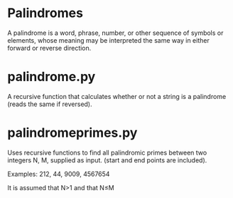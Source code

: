 # Palindromes
 
A palindrome is a word, phrase, number, or other sequence of symbols or elements, whose meaning may be interpreted the same way in either forward or reverse direction.

# palindrome.py 
A recursive function that calculates whether or not a string is a palindrome (reads the same if reversed).

# palindromeprimes.py 
Uses recursive functions to find all palindromic primes between two integers N, M, supplied as input. (start and end points are
included).

Examples: 212, 44, 9009, 4567654

It is assumed that N>1 and that N≤M